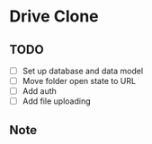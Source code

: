 # Drive Clone

## TODO

- [ ] Set up database and data model
- [ ] Move folder open state to URL
- [ ] Add auth
- [ ] Add file uploading

## Note